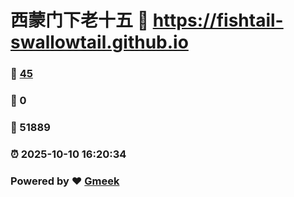 # 西蒙门下老十五 :link: https://fishtail-swallowtail.github.io 
### :page_facing_up: [45](https://fishtail-swallowtail.github.io/tag.html) 
### :speech_balloon: 0 
### :hibiscus: 51889 
### :alarm_clock: 2025-10-10 16:20:34 
### Powered by :heart: [Gmeek](https://github.com/Meekdai/Gmeek)
